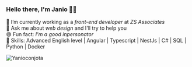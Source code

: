 ### **Hello there, I'm Janio** 🧔👋

🔭 I’m currently working as a _front-end developer_ at _ZS Associates_  
💬 Ask me about _web design_ and I'll try to help you  
😄 Fun fact: _I'm a good inpersonator_  
🔧 Skills: Advanced English level |  Angular | Typescript | NestJs | C# | SQL | Python | Docker

![Yanioconjota](https://i.imgur.com/nY0OE7D.png)
